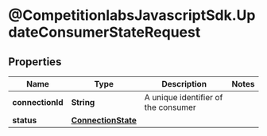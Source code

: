 # @CompetitionlabsJavascriptSdk.UpdateConsumerStateRequest

## Properties

Name | Type | Description | Notes
------------ | ------------- | ------------- | -------------
**connectionId** | **String** | A unique identifier of the consumer | 
**status** | [**ConnectionState**](ConnectionState.md) |  | 


